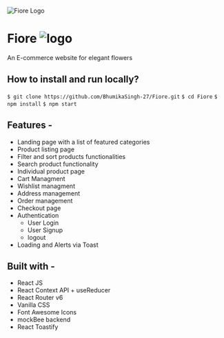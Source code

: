 ![Fiore Logo](https://res.cloudinary.com/dgoldjr3g/image/upload/v1685258825/NegProjects/logo_xx4spr.jpg)

# Fiore ![logo](https://res.cloudinary.com/dgoldjr3g/image/upload/v1685259140/NegProjects/E-commerce/logo1_pskkes.jpg)

An E-commerce website for elegant flowers

## How to install and run locally?

`$ git clone https://github.com/BhumikaSingh-27/Fiore.git`
`$ cd Fiore`
`$ npm install`
`$ npm start`

## Features -

- Landing page with a list of featured categories
- Product listing page
- Filter and sort products functionalities
- Search product functionality
- Individual product page
- Cart Managment
- Wishlist managment
- Address management
- Order management
- Checkout page
- Authentication
  - User Login
  - User Signup
  - logout
- Loading and Alerts via Toast

## Built with -

- React JS
- React Context API + useReducer
- React Router v6
- Vanilla CSS
- Font Awesome Icons
- mockBee backend
- React Toastify
